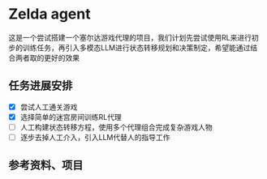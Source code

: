 # Zelda agent
这是一个尝试搭建一个塞尔达游戏代理的项目，我们计划先尝试使用RL来进行初步的训练任务，再引入多模态LLM进行状态转移规划和决策制定，希望能通过结合两者取的更好的效果

## 任务进展安排
- [x] 尝试人工通关游戏
- [x] 选择简单的迷宫房间训练RL代理
- [ ] 人工构建状态转移方程，使用多个代理组合完成复杂游戏人物
- [ ] 逐步去掉人工介入，引入LLM代替人的指导工作

## 参考资料、项目

